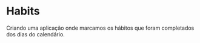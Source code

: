 # Habits
Criando uma aplicação onde marcamos os hábitos que foram completados dos dias do calendário.


